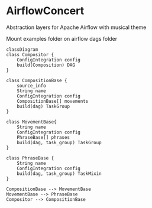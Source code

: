 # AirflowConcert
Abstraction layers for Apache Airflow with musical theme

Mount examples folder on airflow dags folder

```mermaid
classDiagram
class Compositor {
    ConfigIntegration config
    build(Composition) DAG
}

class CompositionBase {
    source_info
    String name
    ConfigIntegration config
    CompositionBase[] movements
    build(dag) TaskGroup
}

class MovementBase{
    String name
    ConfigIntegration config
    PhraseBase[] phrases
    build(dag, task_group) TaskGroup
}

class PhraseBase {
    String name
    ConfigIntegration config
    build(dag, task_group) TaskMixin
}

CompositionBase --> MovementBase
MovementBase --> PhraseBase
Compositor --> CompositionBase
```
